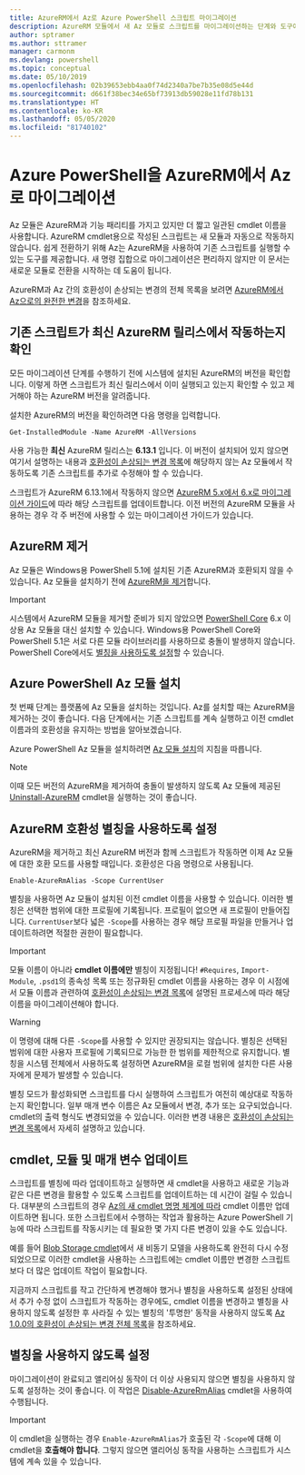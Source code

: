 ```yaml
---
title: AzureRM에서 Az로 Azure PowerShell 스크립트 마이그레이션
description: AzureRM 모듈에서 새 Az 모듈로 스크립트를 마이그레이션하는 단계와 도구에 대해 알아보세요.
author: sptramer
ms.author: sttramer
manager: carmonm
ms.devlang: powershell
ms.topic: conceptual
ms.date: 05/10/2019
ms.openlocfilehash: 02b39653ebb4aa0f74d2340a7be7b35e08d5e44d
ms.sourcegitcommit: d661f38bec34e65bf73913db59028e11fd78b131
ms.translationtype: HT
ms.contentlocale: ko-KR
ms.lasthandoff: 05/05/2020
ms.locfileid: "81740102"
---
```

# <a name="migrate-azure-powershell-from-azurerm-to-az"></a>Azure PowerShell을 AzureRM에서 Az로 마이그레이션

Az 모듈은 AzureRM과 기능 패리티를 가지고 있지만 더 짧고 일관된 cmdlet 이름을 사용합니다.
AzureRM cmdlet용으로 작성된 스크립트는 새 모듈과 자동으로 작동하지 않습니다. 쉽게 전환하기 위해 Az는 AzureRM을 사용하여 기존 스크립트를 실행할 수 있는 도구를 제공합니다. 새 명령 집합으로 마이그레이션은 편리하지 않지만 이 문서는 새로운 모듈로 전환을 시작하는 데 도움이 됩니다.

AzureRM과 Az 간의 호환성이 손상되는 변경의 전체 목록을 보려면 [AzureRM에서 Az으로의 완전한 변경](migrate-az-1.0.0.md)을 참조하세요.

## <a name="ensure-existing-scripts-work-with-the-latest-azurerm-release"></a>기존 스크립트가 최신 AzureRM 릴리스에서 작동하는지 확인

모든 마이그레이션 단계를 수행하기 전에 시스템에 설치된 AzureRM의 버전을 확인합니다. 이렇게 하면 스크립트가 최신 릴리스에서 이미 실행되고 있는지 확인할 수 있고 제거해야 하는 AzureRM 버전을 알려줍니다.

설치한 AzureRM의 버전을 확인하려면 다음 명령을 입력합니다.

```powershell-interactive
Get-InstalledModule -Name AzureRM -AllVersions
```

사용 가능한 __최신__ AzureRM 릴리스는 __6.13.1__ 입니다. 이 버전이 설치되어 있지 않으면 여기서 설명하는 내용과 [호환성이 손상되는 변경 목록](migrate-az-1.0.0.md)에 해당하지 않는 Az 모듈에서 작동하도록 기존 스크립트를 추가로 수정해야 할 수 있습니다.

스크립트가 AzureRM 6.13.1에서 작동하지 않으면 [AzureRM 5.x에서 6.x로 마이그레이션 가이드](/powershell/azure/azurerm/migration-guide.6.0.0)에 따라 해당 스크립트를 업데이트합니다.
이전 버전의 AzureRM 모듈을 사용하는 경우 각 주 버전에 사용할 수 있는 마이그레이션 가이드가 있습니다.

## <a name="uninstall-azurerm"></a>AzureRM 제거

Az 모듈은 Windows용 PowerShell 5.1에 설치된 기존 AzureRM과 호환되지 않을 수 있습니다. Az 모듈을 설치하기 전에 [AzureRM을 제거](/powershell/azure/uninstall-az-ps#uninstall-the-azurerm-module)합니다.

> [!IMPORTANT]
>
> 시스템에서 AzureRM 모듈을 제거할 준비가 되지 않았으면 [PowerShell Core](/powershell/scripting/install/installing-powershell-core-on-windows) 6.x 이상용 Az 모듈을 대신 설치할 수 있습니다. Windows용 PowerShell Core와 PowerShell 5.1은 서로 다른 모듈 라이브러리를 사용하므로 충돌이 발생하지 않습니다. PowerShell Core에서도 [별칭을 사용하도록 설정](#enable-azurerm-compatibility-aliases)할 수 있습니다.

## <a name="install-the-azure-powershell-az-module"></a>Azure PowerShell Az 모듈 설치

첫 번째 단계는 플랫폼에 Az 모듈을 설치하는 것입니다. Az를 설치할 때는 AzureRM을 제거하는 것이 좋습니다. 다음 단계에서는 기존 스크립트를 계속 실행하고 이전 cmdlet 이름과의 호환성을 유지하는 방법을 알아보겠습니다.

Azure PowerShell Az 모듈을 설치하려면 [Az 모듈 설치](install-az-ps.md)의 지침을 따릅니다.

> [!NOTE]
> 이때 모든 버전의 AzureRM을 제거하여 충돌이 발생하지 않도록 Az 모듈에 제공된 [Uninstall-AzureRM](/powershell/module/az.accounts/uninstall-azurerm) cmdlet을 실행하는 것이 좋습니다.

## <a name="enable-azurerm-compatibility-aliases"></a>AzureRM 호환성 별칭을 사용하도록 설정

AzureRM을 제거하고 최신 AzureRM 버전과 함께 스크립트가 작동하면 이제 Az 모듈에 대한 호환 모드를 사용할 때입니다. 호환성은 다음 명령으로 사용됩니다.

```powershell-interactive
Enable-AzureRmAlias -Scope CurrentUser
```

별칭을 사용하면 Az 모듈이 설치된 이전 cmdlet 이름을 사용할 수 있습니다. 이러한 별칭은 선택한 범위에 대한 프로필에 기록됩니다. 프로필이 없으면 새 프로필이 만들어집니다.
`CurrentUser`보다 넓은 `-Scope`를 사용하는 경우 해당 프로필 파일을 만들거나 업데이트하려면 적절한 권한이 필요합니다.

> [!IMPORTANT]
> 모듈 이름이 아니라 __cmdlet 이름에만__ 별칭이 지정됩니다! `#Requires`, `Import-Module`, `.psd1`의 종속성 목록 또는 정규화된 cmdlet 이름을 사용하는 경우 이 시점에서 모듈 이름과 관련하여 [호환성이 손상되는 변경 목록](migrate-az-1.0.0.md)에 설명된 프로세스에 따라 해당 이름을 마이그레이션해야 합니다.

> [!WARNING]
>
> 이 명령에 대해 다른 `-Scope`를 사용할 수 있지만 권장되지는 않습니다. 별칭은 선택된 범위에 대한 사용자 프로필에 기록되므로 가능한 한 범위를 제한적으로 유지합니다. 별칭을 시스템 전체에서 사용하도록 설정하면 AzureRM을 로컬 범위에 설치한 다른 사용자에게 문제가 발생할 수 있습니다.

별칭 모드가 활성화되면 스크립트를 다시 실행하여 스크립트가 여전히 예상대로 작동하는지 확인합니다.
일부 매개 변수 이름은 Az 모듈에서 변경, 추가 또는 요구되었습니다. cmdlet의 출력 형식도 변경되었을 수 있습니다. 이러한 변경 내용은 [호환성이 손상되는 변경 목록](migrate-az-1.0.0.md)에서 자세히 설명하고 있습니다.

## <a name="update-cmdlets-modules-and-parameters"></a>cmdlet, 모듈 및 매개 변수 업데이트

스크립트를 별칭에 따라 업데이트하고 실행하면 새 cmdlet을 사용하고 새로운 기능과 같은 다른 변경을 활용할 수 있도록 스크립트를 업데이트하는 데 시간이 걸릴 수 있습니다. 대부분의 스크립트의 경우 [Az의 새 cmdlet 명명 체계에 따라](migrate-az-1.0.0.md#cmdlet-noun-prefix-changes) cmdlet 이름만 업데이트하면 됩니다. 또한 스크립트에서 수행하는 작업과 활용하는 Azure PowerShell 기능에 따라 스크립트를 작동시키는 데 필요한 몇 가지 다른 변경이 있을 수도 있습니다.

예를 들어 [Blob Storage cmdlet](migrate-az-1.0.0.md#azstorage-previously-azurestorage-and-azurermstorage)에서 새 비동기 모델을 사용하도록 완전히 다시 수정되었으므로 이러한 cmdlet을 사용하는 스크립트에는 cmdlet 이름만 변경한 스크립트보다 더 많은 업데이트 작업이 필요합니다.

지금까지 스크립트를 작고 간단하게 변경해야 했거나 별칭을 사용하도록 설정된 상태에서 추가 수정 없이 스크립트가 작동하는 경우에도, cmdlet 이름을 변경하고 별칭을 사용하지 않도록 설정한 후 사라질 수 있는 별칭의 '투명한' 동작을 사용하지 않도록 [Az 1.0.0의 호환성이 손상되는 변경 전체 목록](migrate-az-1.0.0.md)을 참조하세요.

## <a name="disable-aliases"></a>별칭을 사용하지 않도록 설정

마이그레이션이 완료되고 앨리어싱 동작이 더 이상 사용되지 않으면 별칭을 사용하지 않도록 설정하는 것이 좋습니다. 이 작업은 [Disable-AzureRmAlias](/powershell/module/az.accounts/disable-azurermalias) cmdlet을 사용하여 수행됩니다.

> [!IMPORTANT]
> 이 cmdlet을 실행하는 경우 `Enable-AzureRmAlias`가 호출된 각 `-Scope`에 대해 이 cmdlet을 __호출해야 합니다__. 그렇지 않으면 앨리어싱 동작을 사용하는 스크립트가 시스템에 계속 있을 수 있습니다.
